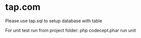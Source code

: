 # tap.com

Please use tap.sql to setup database with table


For unit test run from project folder:
php codecept.phar run unit
